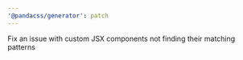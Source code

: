 ```yaml
---
'@pandacss/generator': patch
---
```


Fix an issue with custom JSX components not finding their matching patterns
